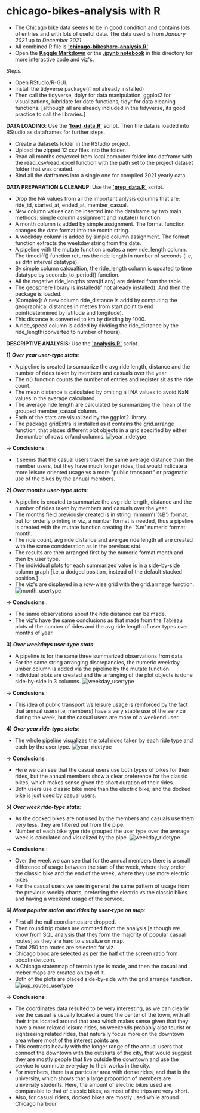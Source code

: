 # chicago-bikes-analysis with **R**
- The Chicago bike data seems to be in good condition and contains lots of entries and with lots of useful data. The data used is from *January 2021* up to *December 2021*.
- All combined R file is [**'chicago-bikeshare-analysis.R'**](https://github.com/av-neesh/chicago-bikes-analysis/blob/main/R-analysis/chicago-bikeshare-analysis.r).
- Open the [**Kaggle Markdown**](https://www.kaggle.com/code/avneeshsingh19/chicago-bikeshare-analysis/notebook) or the [**.ipynb notebook**](https://github.com/av-neesh/chicago-bikes-analysis/blob/main/R-analysis/chicago-bikeshare-analysis.ipynb) in this directory for more interactive code and viz's.

*Steps:*
- Open RStudio/R-GUI.
- Install the tidyverse package(if not already installed)
- Then call the tidyverse, dplyr for data manipulation, ggplot2 for visualizations, lubridate for date functions, tidyr for data cleaning functions. [although all are already included in the tidyverse, its good practice to call the libraries.]

**DATA LOADING**: Use the [**'load_data.R'**](https://github.com/av-neesh/chicago-bikes-analysis/blob/main/R-analysis/load_data.R) script. Then the data is loaded into RStudio as dataframes for further steps.
* Create a datasets folder in the RStudio project.
* Upload the zipped 12 csv files into the folder.
* Read all months csv/excel from local computer folder into datframe with the read_csv/read_excel function with the path set to the project dataset folder that was created.
* Bind all the datframes into a single one for compiled 2021 yearly data.

**DATA PREPARATION & CLEANUP**: Use the [**'prep_data.R'**](https://github.com/av-neesh/chicago-bikes-analysis/blob/main/R-analysis/prep_data.R) script.
* Drop the NA values from all the important anlysis columns that are: ride_id, started_at, ended_at, member_casual.
* New column values can be inserted into the dataframe by two main methods: simple column assignment and mutate() function.
* A month column is added by simple assignment. The format function changes the date format into the month string.
* A weekday column is added by simple column assignment. The format function extracts the weekday string from the date.
* A pipeline with the mutate function creates a new ride_length column. The timediff() function returns the ride length in number of seconds (i.e, as drtn interval datatype).
* By simple column calcualtion, the ride_length column is updated to time datatype by seconds_to_period() function.
* All the negative ride_lengths rows(if any) are deleted from the table.
* The geosphere library is installed(if not already installed). And then the package is loaded.
* [Complex]: A new column ride_distance is addd by computing the geographical distances in metres from start point to end point(determined by latitude and longitude).
* This distance is converted to km by dividing by 1000.
* A ride_speed column is added by dividing the ride_distance by the ride_length(converted to number of hours).

**DESCRIPTIVE ANALYSIS**: Use the [**'analysis.R'**](https://github.com/av-neesh/chicago-bikes-analysis/blob/main/R-analysis/analysis.R) script.

**1)** ***Over year user-type stats***:
* A pipeline is created to sumaarize the avg ride length, distance and the number of rides taken by members and casuals over the year.
* The n() function counts the number of entries and register sit as the ride count.
* The mean distance is calculated by omiting all NA values to avoid NaN values in the average calculated.
* The average ride length are calculated by summarizing the mean of the grouped member_casual column.
* Each of the stats are visualized by the ggplot2 library.
* The package gridExtra is installed as it contains the grid.arrange function, that places different plot objects in a grid specified by either the number of rows or/and columns.
![year_ridetype](https://github.com/av-neesh/chicago-bikes-analysis/blob/main/R-analysis/R_Plots/year_ridetype.png)

-> **Conclusions** :
* It seems that the casual users travel the same average distance than the member users, but they have much longer rides, that would indicate a more leisure oriented usage vs a more "public transport" or pragmatic use of the bikes by the annual members.

**2)** ***Over months user-type stats***:
* A pipeline is created to summarize the avg ride length, distance and the number of rides taken by members and casuals over the year.
* The months field previously created is in string 'mmmm'('%B') format, but for orderly printing in viz, a number format is needed, thus a pipeline is created with the mutate function creating the '%m' numeric format month.
* The ride count, avg ride distance and avergae ride length all are created with the same consideration as in the previous stat.
* The results are then arranged first by the numeric format month and then by user type.
* The individual plots for each summarized value is in a side-by-side column graph [i.e, a dodged position, instead of the default stacked position.]
* The viz's are displayed in a row-wise grid with the grid.arrnage function.
![month_usertype](https://github.com/av-neesh/chicago-bikes-analysis/blob/main/R-analysis/R_Plots/month_usertype.png)

-> **Conclusions** :
* The same observations about the ride distance can be made.
* The viz's have the same conclusions as that made from the Tableau plots of the number of rides and the avg ride length of user types over months of year.

**3)** ***Over weekdays user-type stats***:
* A pipeline is for the same three summarized observations from data.
* For the same string arranging discrepancies, the numeric weekday umber column is added via the pipeline by the mutate function.
* Individual plots are created and the arranging of the plot objects is done side-by-side in 3 columns.
![weekday_usertype](https://github.com/av-neesh/chicago-bikes-analysis/blob/main/R-analysis/R_Plots/weekday_usertype.png)

-> **Conclusions** :
* This idea of public transport v/s leisure usage is reinforced by the fact that annual users(i.e, members) have a very stable use of the service during the week, but the casual users are more of a weekend user.

**4)** ***Over year ride-type stats***:
* The whole pipeline visualizes the total rides taken by each ride type and each by the user type.
![year_ridetype](https://github.com/av-neesh/chicago-bikes-analysis/blob/main/R-analysis/R_Plots/year_ridetype.png)

-> **Conclusions** :
* Here we can see that the casual users use both types of bikes for their rides, but the annual members show a clear preference for the classic bikes, which makes sense given the short duration of their rides.
* Both users use classic bike more than the electric bike, and the docked bike is just used by casual users.

**5)** ***Over week ride-type stats***:
* As the docked bikes are not used by the members and casuals use them very less, they are filtered out from the pipe.
* Number of each bike type ride grouped the user type over the average week is calculated and visualized by the pipe.
![weekday_ridetype](https://github.com/av-neesh/chicago-bikes-analysis/blob/main/R-analysis/R_Plots/weekday_ridetype.png)

-> **Conclusions** :
* Over the week we can see that for the annual members there is a small difference of usage between the start of the week, where they prefer the classic bike and the end of the week, where they use more electric bikes.
* For the casual users we see in general the same pattern of usage from the previous weekly charts, preferring the electric vs the classic bikes and having a weekend usage of the service.

**6)** ***Most popular staion and rides by user-type on map***:
* First all the null coordiantes are dropped.
* Then round trip routes are ommited from the analysis [although we know from SQL analysis that they form the majority of popular casual routes] as they are hard to visualize on map.
* Total 250 top routes are selected for viz.
* Chicago bbox are selected as per the half of the screen ratio from bboxfinder.com.
* A Chicago statenmap of terrain type is made, and then the casual and meber maps are created on top of it.
* Both of the plots are placed side-by-side with the grid.arrange function.
![pop_routes_usertype](https://github.com/av-neesh/chicago-bikes-analysis/blob/main/R-analysis/R_Plots/pop_routes_usertype.png)

-> **Conclusions** :
* The coordinates data resulted to be very interesting, as we can clearly see the casual is usually located around the center of the town, with all their trips located around that area which makes sense given that they have a more relaxed leisure rides, on weekends probably also tourist or sightseeing related rides, that naturally focus more on the downtown area where most of the interest points are.
* This contrasts heavily with the longer range of the annual users that connect the downtown with the outskirts of the city, that would suggest they are mostly people that live outside the downtown and use the service to commute everyday to their works in the city.
* For members, there is a particular area with dense rides, and that is the university, which shows that a large proportion of members are university students. Here, the amount of electric bikes used are comparable to that of classic bikes, as most of the trips are very short.
* Also, for casual riders, docked bikes are mostly used while around Chicago harbour.
